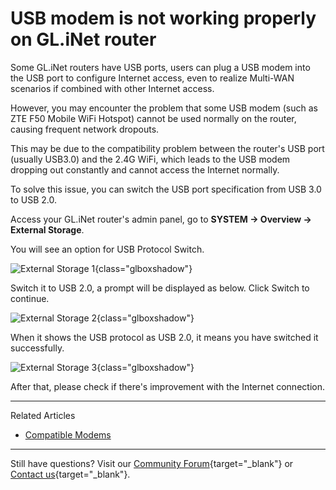 # USB modem is not working properly on GL.iNet router

Some GL.iNet routers have USB ports, users can plug a USB modem into the USB port to configure Internet access, even to realize Multi-WAN scenarios if combined with other Internet access. 

However, you may encounter the problem that some USB modem (such as ZTE F50 Mobile WiFi Hotspot) cannot be used normally on the router, causing frequent network dropouts. 

This may be due to the compatibility problem between the router's USB port (usually USB3.0) and the 2.4G WiFi, which leads to the USB modem dropping out constantly and cannot access the Internet normally.

To solve this issue, you can switch the USB port specification from USB 3.0 to USB 2.0.

Access your GL.iNet router's admin panel, go to **SYSTEM -> Overview -> External Storage**. 

You will see an option for USB Protocol Switch.

![External Storage 1](https://static.gl-inet.com/docs/router/en/4/faq/usb_modem_not_working_properly/external_storage_1.png){class="glboxshadow"}

Switch it to USB 2.0, a prompt will be displayed as below. Click Switch to continue.

![External Storage 2](https://static.gl-inet.com/docs/router/en/4/faq/usb_modem_not_working_properly/external_storage_2.png){class="glboxshadow"}

When it shows the USB protocol as USB 2.0, it means you have switched it successfully.

![External Storage 3](https://static.gl-inet.com/docs/router/en/4/faq/usb_modem_not_working_properly/external_storage_3.png){class="glboxshadow"}

After that, please check if there's improvement with the Internet connection.

---

Related Articles

- [Compatible Modems](https://docs.gl-inet.com/router/en/4/interface_guide/internet_cellular/#compatible-modems)

---

Still have questions? Visit our [Community Forum](https://forum.gl-inet.com){target="_blank"} or [Contact us](https://www.gl-inet.com/contacts/){target="_blank"}.